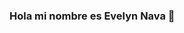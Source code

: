 ### Hola mi nombre es Evelyn Nava  👋

<!--
**NavitaEve/NavitaEve** is a ✨ _special_ ✨ repository because its `README.md` (this file) appears on your GitHub profile.

![tester](https://github.com/NavitaEve/NavitaEve/assets/160977012/c05fda2f-e26c-42aa-84bd-fc642330bcd8)


-->
